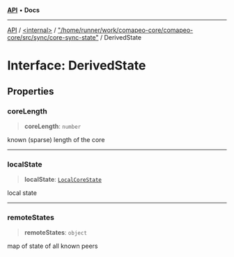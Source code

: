 [**API**](../../../../README.md) • **Docs**

***

[API](../../../../README.md) / [\<internal\>](../../../README.md) / ["/home/runner/work/comapeo-core/comapeo-core/src/sync/core-sync-state"](../README.md) / DerivedState

# Interface: DerivedState

## Properties

### coreLength

> **coreLength**: `number`

known (sparse) length of the core

***

### localState

> **localState**: [`LocalCoreState`](../../../interfaces/LocalCoreState.md)

local state

***

### remoteStates

> **remoteStates**: `object`

map of state of all known peers
